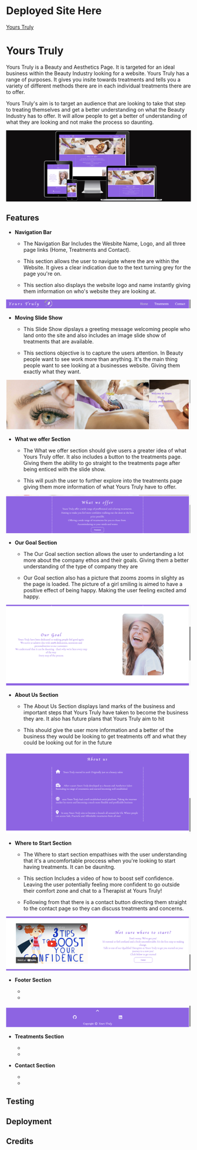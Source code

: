 # Deployed Site Here
[Yours Truly](https://cmorgan21.github.io/Yours-Truly/)

# Yours Truly 
Yours Truly is a Beauty and Aesthetics Page. It is targeted for an ideal business within the Beauty Industry looking for a website. Yours Truly has a range of purposes. It gives you insite towards treatments and tells you a variety of different methods there are in each individual treatments there are to offer.

Yours Truly's aim is to target an audience that are looking to take that step to treating themselves and get a better understanding on what the Beauty Industry has to offer. It will allow people to get a better of understanding of what they are looking and not make the process so daunting.

![Responsive Mockup](/README-images/amiresponsive-yourstruly.png)

## Features 

- __Navigation Bar__
    - The Navigation Bar Includes the Wesbite Name, Logo, and all three page links (Home, Treatments and Contact).

    - This section allows the user to navigate where the are within the Website. 
    It gives a clear indication due to the text turning grey for the page you're on.

    - This section also displays the website logo and name instantly giving them information on who's website they are looking at.

![Nav Bar](/README-images/navbar-yourstruly.png)

- __Moving Slide Show__
    - This Slide Show dipslays a greeting message welcoming people who land onto the site and also includes an image slide show of treatments that are available.

    - This sections objective is to capture the users attention. In Beauty people want to see work more than anything. It's the main thing people want to see looking at a businesses website. Giving them exactly what they want.

![Slide Show](/README-images/slideshow-yourstruly.png)

- __What we offer Section__
    - The What we offer section should give users a greater idea of what Yours Truly offer. It also includes a button to the treatments page. Giving them the ability to go straight to the treatments page after being enticed with the slide show.

    - This will push the user to further explore into the treatments page giving them more information of what Yours Truly have to offer.

![What we offer](/README-images/what-we-offer-yourstruly.png)

- __Our Goal Section__
    - The Our Goal section section allows the user to undertanding a lot more about the company ethos and their goals. Giving them a better understanding of the type of company they are

    - Our Goal section also has a picture that zooms zooms in slighty as the page is loaded. The picture of a girl smiling is aimed to have a positive effect of being happy. Making the user feeling excited amd happy.

![Our Goal](/README-images/ourgoal-yourstruly.png)

- __About Us Section__

    - The About Us Section displays land marks of the business and important steps that Yours Truly have taken to become the business they are. It also has future plans that Yours Truly aim to hit

    - This should give the user more information and a better of the business they would be looking to get treatments off and what they could be looking out for in the future

![About Us](/README-images/aboutus-yourstruly.png)

- __Where to Start Section__ 

    - The Where to start section empathises with the user understanding that it's a uncomfortable proccess when you're looking to start having treatments. It can be daunitng.

    - This section Includes a video of how to boost self confidence. Leaving the user potentially feeling more confident to go outside their comfort zone and chat to a Therapist at Yours Truly! 
    - Following from that there is a contact button directing them straight to the contact page so they can discuss treatments and concerns.



![Where to Start](/README-images/wheretostart-yourstruly.png)

- __Footer Section__ 

    -
    -



![Footer](/README-images/footer-yourstruly.png)

- __Treatments Section__

    - 
    -

- __Contact Section__ 

    - 
    -

## Testing

## Deployment 

## Credits 






